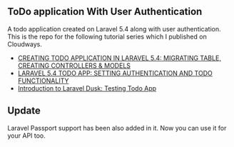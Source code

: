 ## ToDo application With User Authentication

A todo application created on Laravel 5.4 along with user authentication. This is the repo for the following tutorial series which I published on Cloudways.

* [CREATING TODO APPLICATION IN LARAVEL 5.4: MIGRATING TABLE, CREATING CONTROLLERS & MODELS](https://www.cloudways.com/blog/laravel-5-4-todo-app-setting-authentication-functionality/)
* [LARAVEL 5.4 TODO APP: SETTING AUTHENTICATION AND TODO FUNCTIONALITY](https://www.cloudways.com/blog/laravel-5-4-todo-app-setting-authentication-functionality/)
* [Introduction to Laravel Dusk: Testing Todo App](http://www.cloudways.com/blog/laravel-dusk-testing-todo-app/)

## Update

Laravel Passport support has been also added in it. Now you can use it for your API too.